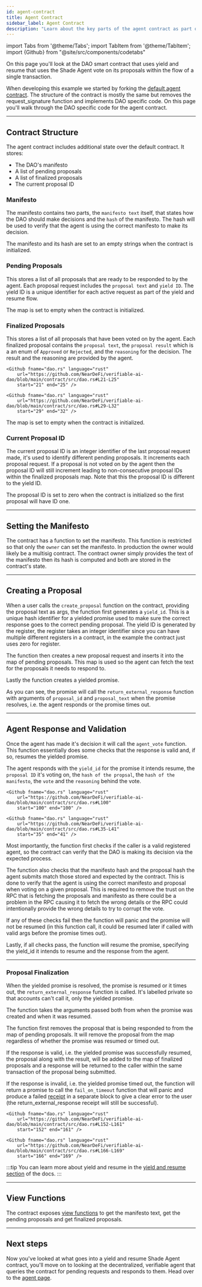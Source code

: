 ```yaml
---
id: agent-contract
title: Agent Contract
sidebar_label: Agent Contract
description: "Learn about the key parts of the agent contract as part of the Verifiable AI DAO Shade Agent example including how to create a custom agent contract and create a yield and resume based Shade Agent."
---
```


import Tabs from '@theme/Tabs';
import TabItem from '@theme/TabItem';
import {Github} from "@site/src/components/codetabs"

On this page you'll look at the DAO smart contract that uses yield and resume that uses the Shade Agent vote on its proposals within the flow of a single transaction.

When developing this example we started by forking the [default agent contract](https://github.com/NearDeFi/shade-agent-js/tree/main/contracts/sandbox). The structure of the contract is mostly the same but removes the request_signature function and implements DAO specific code. On this page you'll walk through the DAO specific code for the agent contract.

---

## Contract Structure

The agent contract includes additional state over the default contract. It stores:
- The DAO's manifesto
- A list of pending proposals
- A list of finalized proposals 
- The current proposal ID

<Github fname="lib.rs" language="rust"
    url="https://github.com/NearDeFi/verifiable-ai-dao/blob/main/contract/src/lib.rs#L33-L41"
    start="33" end="41" />

### Manifesto 

The manifesto contains two parts, the `manifesto text` itself, that states how the DAO should make decisions and the `hash` of the manifesto. The hash will be used to verify that the agent is using the correct manifesto to make its decision.

<Github fname="dao.rs" language="rust"
    url="https://github.com/NearDeFi/verifiable-ai-dao/blob/main/contract/src/dao.rs#L7-L10"
    start="7" end="10" />

The manifesto and its hash are set to an empty strings when the contract is initialized.

### Pending Proposals

This stores a list of all proposals that are ready to be responded to by the agent. Each proposal request includes the `proposal text` and `yield ID`. The yield ID is a unique identifier for each active request as part of the yield and resume flow.

<Github fname="dao.rs" language="rust"
    url="https://github.com/NearDeFi/verifiable-ai-dao/blob/main/contract/src/dao.rs#L14-L17"
    start="14" end="17" />

The map is set to empty when the contract is initialized.

### Finalized Proposals 

This stores a list of all proposals that have been voted on by the agent. Each finalized proposal contains the `proposal text`, the `proposal result` which is a an enum of `Approved` or `Rejected`, and the `reasoning` for the decision. The result and the reasoning are provided by the agent.

<Tabs groupId="code-tabs">
  <TabItem value="finalized-proposal" label="FinalizedProposal">

    <Github fname="dao.rs" language="rust"
        url="https://github.com/NearDeFi/verifiable-ai-dao/blob/main/contract/src/dao.rs#L21-L25"
        start="21" end="25" />

  </TabItem>
  <TabItem value="proposal-result" label="ProposalResult">

    <Github fname="dao.rs" language="rust"
        url="https://github.com/NearDeFi/verifiable-ai-dao/blob/main/contract/src/dao.rs#L29-L32"
        start="29" end="32" />
  
  </TabItem>
</Tabs>

The map is set to empty when the contract is initialized.

### Current Proposal ID

The current proposal ID is an integer identifier of the last proposal request made, it's used to identify different pending proposals. It increments each proposal request. If a proposal is not voted on by the agent then the proposal ID will still increment leading to non-consecutive proposal IDs within the finalized proposals map. Note that this the proposal ID is different to the yield ID.

The proposal ID is set to zero when the contract is initialized so the first proposal will have ID one.

---

## Setting the Manifesto

The contract has a function to set the manifesto. This function is restricted so that only the `owner` can set the manifesto. In production the owner would likely be a multisig contract. The contract owner simply provides the text of the manifesto then its hash is computed and both are stored in the contract's state.

<Github fname="dao.rs" language="rust"
    url="https://github.com/NearDeFi/verifiable-ai-dao/blob/main/contract/src/dao.rs#L55-L64"
    start="55" end="64" />

---

## Creating a Proposal

When a user calls the `create_proposal` function on the contract, providing the proposal text as args, the function first generates a `yield_id`. This is a unique hash identifier for a yielded promise used to make sure the correct response goes to the correct pending proposal. The yield ID is generated by the register, the register takes an integer identifier since you can have multiple different registers in a contract, in the example the contract just uses zero for register.

<Github fname="dao.rs" language="rust"
    url="https://github.com/NearDeFi/verifiable-ai-dao/blob/main/contract/src/dao.rs#L71-L74"
    start="71" end="74" />


The function then creates a new proposal request and inserts it into the map of pending proposals. This map is used so the agent can fetch the text for the proposals it needs to respond to.

<Github fname="dao.rs" language="rust"
    url="https://github.com/NearDeFi/verifiable-ai-dao/blob/main/contract/src/dao.rs#L77-L85"
    start="77" end="85" />

Lastly the function creates a yielded promise. 

<Github fname="dao.rs" language="rust"
    url="https://github.com/NearDeFi/verifiable-ai-dao/blob/main/contract/src/dao.rs#L88-L97"
    start="88" end="96" />

As you can see, the promise will call the `return_external_response` function with arguments of `proposal_id` and `proposal_text` when the promise resolves, i.e. the agent responds or the promise times out.

---

## Agent Response and Validation

Once the agent has made it's decision it will call the `agent_vote` function. This function essentially does some checks that the response is valid and, if so, resumes the yielded promise.

The agent responds with the `yield_id` for the promise it intends resume, the `proposal ID` it's voting on, the `hash of the propsal`, the `hash of the manifesto`, the `vote` and the `reasoning` behind the vote.

<Tabs groupId="code-tabs">
  <TabItem value="args" label="Args">

    <Github fname="dao.rs" language="rust"
        url="https://github.com/NearDeFi/verifiable-ai-dao/blob/main/contract/src/dao.rs#L100"
        start="100" end="100" />

  </TabItem>
  <TabItem value="ai-response" label="AiResponse">

    <Github fname="dao.rs" language="rust"
        url="https://github.com/NearDeFi/verifiable-ai-dao/blob/main/contract/src/dao.rs#L35-L41"
        start="35" end="41" />
  
  </TabItem>
</Tabs>

Most importantly, the function first checks if the caller is a valid registered agent, so the contract can verify that the DAO is making its decision via the expected process.

<Github fname="dao.rs" language="rust"
    url="https://github.com/NearDeFi/verifiable-ai-dao/blob/main/contract/src/dao.rs#L102"
    start="102" end="102" />

The function also checks that the manifesto hash and the proposal hash the agent submits match those stored and expected by the contract. This is done to verify that the agent is using the correct manifesto and proposal when voting on a given proposal. This is required to remove the trust on the RPC that is fetching the proposals and manifesto as there could be a problem in the RPC causing it to fetch the wrong details or the RPC could intentionally provide the wrong details to try to corrupt the vote.

<Github fname="dao.rs" language="rust"
    url="https://github.com/NearDeFi/verifiable-ai-dao/blob/main/contract/src/dao.rs#L106-L120"
    start="106" end="120" />

If any of these checks fail then the function will panic and the promise will not be resumed (in this function call, it could be resumed later if called with valid args before the promise times out).

Lastly, if all checks pass, the function will resume the promise, specifying the yield_id it intends to resume and the response from the agent.

<Github fname="dao.rs" language="rust"
    url="https://github.com/NearDeFi/verifiable-ai-dao/blob/main/contract/src/dao.rs#L123"
    start="123" end="123" />

---

### Proposal Finalization

When the yielded promise is resolved, the promise is resumed or it times out, the `return_external_response` function is called. It's labelled private so that accounts can't call it, only the yielded promise. 

The function takes the arguments passed both from when the promise was created and when it was resumed.

<Github fname="dao.rs" language="rust"
    url="https://github.com/NearDeFi/verifiable-ai-dao/blob/main/contract/src/dao.rs#127-L133"
    start="127" end="133" />

The function first removes the proposal that is being responded to from the map of pending proposals. It will remove the proposal from the map regardless of whether the promise was resumed or timed out.

<Github fname="dao.rs" language="rust"
    url="https://github.com/NearDeFi/verifiable-ai-dao/blob/main/contract/src/dao.rs#L134"
    start="134" end="134" />

If the response is valid, i.e. the yielded promise was successfully resumed, the proposal along with the result, will be added to the map of finalized proposals and a response will be returned to the caller within the same transaction of the proposal being submitted.

<Github fname="dao.rs" language="rust"
    url="https://github.com/NearDeFi/verifiable-ai-dao/blob/main/contract/src/dao.rs#L136-L151"
    start="136" end="151" />

If the response is invalid, i.e. the yielded promise timed out, the function will return a promise to call the `fail_on_timeout` function that will panic and produce a failed [receipt](../../../../protocol/transaction-execution) in a separate block to give a clear error to the user (the return_external_response receipt will still be successful).

<Tabs groupId="code-tabs">
  <TabItem value="promise" label="Promise">

    <Github fname="dao.rs" language="rust"
        url="https://github.com/NearDeFi/verifiable-ai-dao/blob/main/contract/src/dao.rs#L152-L161"
        start="152" end="161" />

  </TabItem>
  <TabItem value="panic-function" label="Panic function">

    <Github fname="dao.rs" language="rust"
        url="https://github.com/NearDeFi/verifiable-ai-dao/blob/main/contract/src/dao.rs#L166-L169"
        start="166" end="169" />
  
  </TabItem>
</Tabs>

:::tip
You can learn more about yield and resume in the [yield and resume section](../../../../smart-contracts/anatomy/yield-resume.md) of the docs.
:::

---

## View Functions

The contract exposes [view functions](https://github.com/NearDeFi/verifiable-ai-dao/blob/main/contract/src/dao.rs#L171-L205) to get the manifesto text, get the pending proposals and get finalized proposals.

---

## Next steps

Now you've looked at what goes into a yield and resume Shade Agent contract, you'll move on to looking at the decentralized, verifiable agent that queries the contract for pending requests and responds to them. Head over to the [agent page](./agent.md).